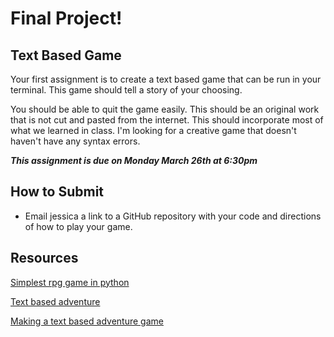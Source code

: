 # Final Project!

## Text Based Game
Your first assignment is to create a text based game that can be run in your terminal. This game should tell a story of your choosing.

You should be able to quit the game easily. This should be an original work that is not cut and pasted from the internet. This should incorporate most of what we learned in class. I'm looking for a creative game that doesn't haven't have any syntax errors.

***This assignment is due on Monday March 26th at 6:30pm***

## How to Submit
- Email jessica a link to a GitHub repository with your code and directions of how to play your game.

## Resources
[Simplest rpg game in python](https://balau82.wordpress.com/2010/06/28/simplest-rpg-game-in-python/)

[Text based adventure](http://letstalkdata.com/2014/08/how-to-write-a-text-adventure-in-python-part-1-items-and-enemies/)

[Making a text based adventure game](http://inventwithpython.com/blog/2014/12/11/making-a-text-adventure-game-with-the-cmd-and-textwrap-python-modules/)

